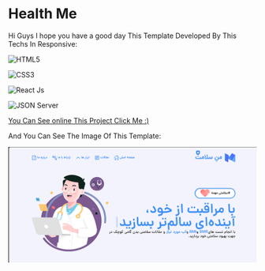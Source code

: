 
# Health Me

Hi Guys
I hope you have a good day This Template Developed By This Techs In Responsive:

 ![HTML5](https://img.shields.io/badge/html5-%23E34F26.svg?style=for-the-badge&logo=html5&logoColor=white) 

![CSS3](https://img.shields.io/badge/css3-%231572B6.svg?style=for-the-badge&logo=css3&logoColor=white) 

![React Js](https://img.shields.io/badge/-ReactJs-61DAFB?logo=react&logoColor=white&style=for-the-badge)

![JSON Server](https://img.shields.io/badge/JSON_Server-~v0.17.0-green.svg?style=flat-square)

[You Can See online This Project Click Me :)](https://mojtaba-jsx.github.io/HealthMe-Website/)

And You Can See The Image Of This Template:

 
![Logo](https://github.com/mojtaba-jsx/HealthMe-Website/blob/main/public/HomePage.png)


